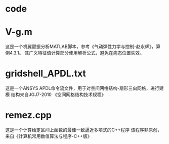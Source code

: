 # code
# V-g.m
这是一个机翼颤振分析MATLAB脚本，参考《气动弹性力学与控制-赵永辉》，算例4.3.1。
其广义特征值计算部分使用解析公式，避免在病态位置失效。
# gridshell_APDL.txt
这是一个ANSYS APDL命令流文件，用于对空间网格结构-扇形三向网格，进行建模
结构来自JGJ7-2010 《空间网格结构技术规程》
# remez.cpp
这是一个计算给定区间上函数的最佳一致逼近多项式的C++程序
该程序非原创，来自《计算机常用数值算法与程序-C++版》
